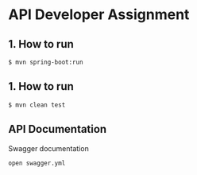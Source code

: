 # API Developer Assignment

## 1. How to run
```
$ mvn spring-boot:run

```

## 1. How to run
```
$ mvn clean test 

```

## API Documentation
Swagger documentation  
```
open swagger.yml 



